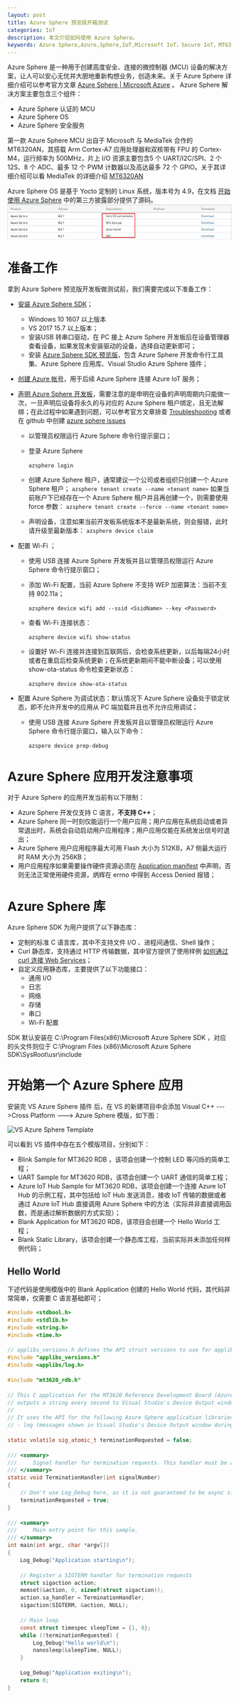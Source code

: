 ```yaml
---
layout: post
title: Azure Sphere 预览版开箱测试
categories: IoT
description: 本文介绍如何使用 Azure Sphere。
keywords: Azure Sphere,Azure,Sphere,IoT,Microsoft IoT，Secure IoT，MT6320
---
```


Azure Sphere 是一种用于创建高度安全、连接的微控制器 (MCU) 设备的解决方案，让人可以安心无忧并大胆地重新构想业务，创造未来。关于 Azure Sphere 详细介绍可以参考官方文章 [Azure Sphere | Microsoft Azure](https://azure.microsoft.com/zh-cn/services/azure-sphere/) 。 Azure Sphere 解决方案主要包含三个组件：

- Azure Sphere 认证的 MCU
- Azure Sphere OS
- Azure Sphere 安全服务

第一款 Azure Sphere MCU 出自于 Microsoft 与 MediaTek 合作的 MT6320AN，其搭载 Arm Cortex-A7 应用处理器和双核带有 FPU 的 Cortex-M4，运行频率为 500MHz，片上 I/O 资源主要包含5 个 UART/I2C/SPI、2 个 12S、8 个 ADC、最多 12 个 PWM 计数器以及高达最多 72 个 GPIO。关于其详细介绍可以看 MediaTek 的详细介绍 [MT6320AN](https://www.mediatek.cn/products/azureSphere/mt3620)

Azure Sphere OS 是基于 Yocto 定制的 Linux 系统，版本号为 4.9，在文档 [开始使用 Azure Sphere](https://azure.microsoft.com/zh-cn/services/azure-sphere/get-started/) 中的第三方披露部分提供了源码。![Azure Sphere Third Party Source](\images\blog\AzureSphereThirdPartySource.jpg)

# 准备工作

拿到 Azure Sphere 预览版开发板做测试前，我们需要完成以下准备工作：

- [安装 Azure Sphere SDK](https://docs.microsoft.com/en-us/azure-sphere/install/install)；
  - Windows 10 1607 以上版本 
  - VS 2017 15.7 以上版本；
  - 安装USB 转串口驱动，在 PC 接上 Azure Sphere 开发板后在设备管理器查看设备，如果发现未安装驱动的设备，选择自动更新即可；
  - 安装  [Azure Sphere SDK 预览版](https://aka.ms/AzureSphereSDKDownload)，包含 Azure Sphere 开发命令行工具集、Azure Sphere 应用库、Visual Studio Azure Sphere 插件；

- [创建 Azure 帐号](https://docs.microsoft.com/en-us/azure-sphere/install/azure-directory-account)，用于后续 Azure Sphere 连接 Azure IoT 服务；

- [声明 Azure Sphere 开发板](https://docs.microsoft.com/en-us/azure-sphere/install/claim-device)，需要注意的是申明在设备的声明周期内只能做一次，一旦声明后设备将永久的与对应的 Azure Sphere 租户绑定，且无法解绑；在此过程中如果遇到问题，可以参考官方文章排查 [Troubleshooting](https://docs.microsoft.com/en-us/azure-sphere/app-development/troubleshooting) 或者在 github 中创建 [azure sphere issues](https://github.com/MicrosoftDocs/azure-sphere-issues)

  - 以管理员权限运行 Azure Sphere 命令行提示窗口；

  - 登录 Azure Sphere

    ```azsphere login```
  - 创建 Azure Sphere 租户，通常建议一个公司或者组织只创建一个 Azure Sphere 租户；
    ```azsphere tenant create --name <tenant name>```
    如果当前账户下已经存在一个 Azure Sphere 租户并且再创建一个，则需要使用 force 参数：
    ```azsphere tenant create --force --name <tenant name>```
  - 声明设备，注意如果当前开发板系统版本不是最新系统，则会报错，此时请升级至最新版本：
    ```azsphere device claim```

- 配置 Wi-Fi ；

  - 使用 USB 连接 Azure Sphere 开发板并且以管理员权限运行 Azure Sphere 命令行提示窗口；

  - 添加 Wi-Fi 配置，当前 Azure Sphere 不支持 WEP 加密算法：当前不支持 802.11a；

    ```azsphere device wifi add --ssid <SsidName> --key <Password>```

  - 查看 Wi-Fi 连接状态：

    ```azsphere device wifi show-status```

  - 设置好 Wi-Fi 连接并连接到互联网后，会检查系统更新，以后每隔24小时或者在重启后检查系统更新；在系统更新期间不能中断设备；可以使用 show-ota-status 命令检查更新状态：

    ```azsphere device show-ota-status```

- 配置 Azure Sphere 为调试状态：默认情况下 Azure Sphere 设备处于锁定状态，即不允许开发中的应用从 PC  端加载并且也不允许应用调试；

  - 使用 USB 连接 Azure Sphere 开发板并且以管理员权限运行 Azure Sphere 命令行提示窗口，输入以下命令：

    ```azspere device prep-debug```


# Azure Sphere 应用开发注意事项

对于 Azure Sphere 的应用开发当前有以下限制：

- Azure Sphere 开发仅支持 C 语言，**不支持 C++**；
- Azure Sphere 同一时刻仅能运行一个用户应用；用户应用在系统启动或者异常退出时，系统会自动启动用户应用程序；用户应用仅能在系统发出信号时退出；
- Azure Sphere 用户应用程序最大可用 Flash 大小为 512KB，A7 侧最大运行时 RAM 大小为 256KB；
- 用户应用程序如果需要操作硬件资源必须在 [Application manifest](https://docs.microsoft.com/en-us/azure-sphere/app-development/app-manifest) 中声明，否则无法正常使用硬件资源，炳辉在 errno 中得到 Access Denied 报错；

# Azure Sphere 库

Azure Sphere SDK 为用户提供了以下静态库：

- 定制的标准 C 语言库，其中不支持文件 I/O 、进程间通信、Shell 操作；
- Curl 静态库，支持通过 HTTP 传输数据，其中官方提供了使用样例 [如何通过 curl 连接 Web Services](https://docs.microsoft.com/en-us/azure-sphere/app-development/curl)；
- 自定义应用静态库，主要提供了以下功能接口：
  - 通用 I/O
  - 日志
  - 网络
  - 存储
  - 串口
  - Wi-Fi 配置

SDK 默认安装在 C:\Program Files(x86)\Microsoft Azure Sphere SDK ，对应的头文件则位于 C:\Program Files (x86)\Microsoft Azure Sphere SDK\SysRoot\usr\include

# 开始第一个 Azure Sphere 应用

安装完 VS Azure Sphere 插件 后，在 VS 的新建项目中会添加 Visual C++ --->Cross Platform ---> Azure Sphere 模版，如下图：

![VS Azure Sphere Template](https://docs.microsoft.com/en-us/azure-sphere/media/blinktemplatescreen.png)

可以看到 VS 插件中存在五个模版项目，分别如下：

- Blink Sample for MT3620 RDB ，该项会创建一个控制 LED 等闪烁的简单工程；
- UART Sample for MT3620 RDB，该项会创建一个 UART 通信的简单工程；
- Azure IoT Hub Sample for MT3620 RDB，该项会创建一个连接 Azure IoT Hub 的示例工程，其中包括给 IoT Hub 发送消息，接收 IoT 传输的数据或者通过 Azure IoT Hub 直接调用 Azure Sphere 中的方法（实际并非直接调用函数，而是通过解析数据的方式实现）；
- Blank Application for MT3620 RDB，该项目会创建一个 Hello World 工程；
- Blank Static Library，该项会创建一个静态库工程，当前实际并未添加任何样例代码；

## Hello World

下述代码是使用模版中的 Blank Application 创建的 Hello World 代码，其代码非常简单，仅需要 C 语言基础即可；

```c
#include <stdbool.h>
#include <stdlib.h>
#include <string.h>
#include <time.h>

// applibs_versions.h defines the API struct versions to use for applibs APIs.
#include "applibs_versions.h"
#include <applibs/log.h>

#include "mt3620_rdb.h"

// This C application for the MT3620 Reference Development Board (Azure Sphere)
// outputs a string every second to Visual Studio's Device Output window
//
// It uses the API for the following Azure Sphere application libraries:
// - log (messages shown in Visual Studio's Device Output window during debugging)

static volatile sig_atomic_t terminationRequested = false;

/// <summary>
///     Signal handler for termination requests. This handler must be async-signal-safe.
/// </summary>
static void TerminationHandler(int signalNumber)
{
    // Don't use Log_Debug here, as it is not guaranteed to be async signal safe
    terminationRequested = true;
}

/// <summary>
///     Main entry point for this sample.
/// </summary>
int main(int argc, char *argv[])
{
    Log_Debug("Application starting\n");

    // Register a SIGTERM handler for termination requests
    struct sigaction action;
    memset(&action, 0, sizeof(struct sigaction));
    action.sa_handler = TerminationHandler;
    sigaction(SIGTERM, &action, NULL);

    // Main loop
    const struct timespec sleepTime = {1, 0};
    while (!terminationRequested) {
        Log_Debug("Hello world\n");
        nanosleep(&sleepTime, NULL);
    }

    Log_Debug("Application exiting\n");
    return 0;
}
```